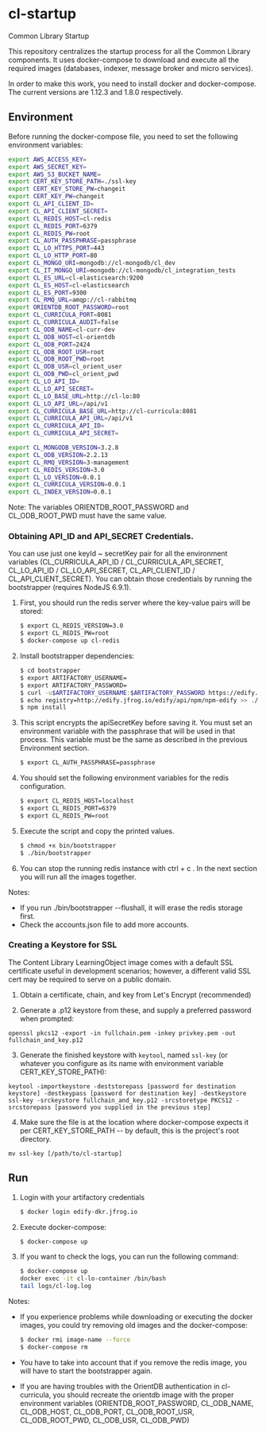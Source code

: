 # cl-startup

Common Library Startup

This repository centralizes the startup process for all the Common Library components. It uses docker-compose to download and execute all the required images (databases, indexer, message broker and micro services).

In order to make this work, you need to install docker and docker-compose. The current versions are 1.12.3 and 1.8.0 respectively.

## Environment

Before running the docker-compose file, you need to set the following environment variables:

```bash
export AWS_ACCESS_KEY=
export AWS_SECRET_KEY=
export AWS_S3_BUCKET_NAME=
export CERT_KEY_STORE_PATH=./ssl-key
export CERT_KEY_STORE_PW=changeit
export CERT_KEY_PW=changeit
export CL_API_CLIENT_ID=
export CL_API_CLIENT_SECRET=
export CL_REDIS_HOST=cl-redis
export CL_REDIS_PORT=6379
export CL_REDIS_PW=root
export CL_AUTH_PASSPHRASE=passphrase
export CL_LO_HTTPS_PORT=443
export CL_LO_HTTP_PORT=80
export CL_MONGO_URI=mongodb://cl-mongodb/cl_dev
export CL_IT_MONGO_URI=mongodb://cl-mongodb/cl_integration_tests
export CL_ES_URL=cl-elasticsearch:9200
export CL_ES_HOST=cl-elasticsearch
export CL_ES_PORT=9300
export CL_RMQ_URL=amqp://cl-rabbitmq
export ORIENTDB_ROOT_PASSWORD=root
export CL_CURRICULA_PORT=8081
export CL_CURRICULA_AUDIT=false
export CL_ODB_NAME=cl-curr-dev
export CL_ODB_HOST=cl-orientdb
export CL_ODB_PORT=2424
export CL_ODB_ROOT_USR=root
export CL_ODB_ROOT_PWD=root
export CL_ODB_USR=cl_orient_user
export CL_ODB_PWD=cl_orient_pwd
export CL_LO_API_ID=
export CL_LO_API_SECRET=
export CL_LO_BASE_URL=http://cl-lo:80
export CL_LO_API_URL=/api/v1
export CL_CURRICULA_BASE_URL=http://cl-curricula:8081
export CL_CURRICULA_API_URL=/api/v1
export CL_CURRICULA_API_ID=
export CL_CURRICULA_API_SECRET=

export CL_MONGODB_VERSION=3.2.8
export CL_ODB_VERSION=2.2.13
export CL_RMQ_VERSION=3-management
export CL_REDIS_VERSION=3.0
export CL_LO_VERSION=0.0.1
export CL_CURRICULA_VERSION=0.0.1
export CL_INDEX_VERSION=0.0.1
```

Note: The variables ORIENTDB_ROOT_PASSWORD and CL_ODB_ROOT_PWD must have the same value.

### Obtaining API_ID and API_SECRET Credentials.

You can use just one keyId ~ secretKey pair for all the environment variables (CL_CURRICULA_API_ID / CL_CURRICULA_API_SECRET, CL_LO_API_ID / CL_LO_API_SECRET, CL_API_CLIENT_ID / CL_API_CLIENT_SECRET). You can obtain those credentials by running the bootstrapper (requires NodeJS 6.9.1).

1.  First, you should run the redis server where the key-value pairs will be stored:

    ```bash
    $ export CL_REDIS_VERSION=3.0
    $ export CL_REDIS_PW=root
    $ docker-compose up cl-redis
    ```

2. Install bootstrapper dependencies:

    ```bash
    $ cd bootstrapper
    $ export ARTIFACTORY_USERNAME=
    $ export ARTIFACTORY_PASSWORD=
    $ curl -u$ARTIFACTORY_USERNAME:$ARTIFACTORY_PASSWORD https://edify.jfrog.io/edify/api/npm/auth > ./.npmrc
    $ echo registry=http://edify.jfrog.io/edify/api/npm/npm-edify >> ./.npmrc
    $ npm install
    ```

3.  This script encrypts the apiSecretKey before saving it. You must set an environment variable with the passphrase that will be used in that process. This variable must be the same as described in the previous Environment section.

    ```bash
    $ export CL_AUTH_PASSPHRASE=passphrase
    ```

4. You should set the following environment variables for the redis configuration.

    ```bash
    $ export CL_REDIS_HOST=localhost
    $ export CL_REDIS_PORT=6379
    $ export CL_REDIS_PW=root
    ```


5.  Execute the script and copy the printed values.

    ```bash
    $ chmod +x bin/bootstrapper
    $ ./bin/bootstrapper
    ```

6. You can stop the running redis instance with ctrl + c . In the next section you will run all the images together.

Notes:

  -  If you run ./bin/bootstrapper --flushall, it will erase the redis storage first.
  -  Check the accounts.json file to add more accounts.

### Creating a Keystore for SSL

The Content Library LearningObject image comes with a default SSL certificate useful in development scenarios; however, a different valid SSL cert may be required to serve on a public domain.

1. Obtain a certificate, chain, and key from Let's Encrypt (recommended)

2. Generate a .p12 keystore from these, and supply a preferred password when prompted:
  ```
  openssl pkcs12 -export -in fullchain.pem -inkey privkey.pem -out fullchain_and_key.p12
  ```

3. Generate the finished keystore with `keytool`, named `ssl-key` (or whatever you configure as its name with environment variable CERT_KEY_STORE_PATH):
  ```
  keytool -importkeystore -deststorepass [password for destination keystore] -destkeypass [password for destination key] -destkeystore ssl-key -srckeystore fullchain_and_key.p12 -srcstoretype PKCS12 -srcstorepass [password you supplied in the previous step]
  ```
4. Make sure the file is at the location where docker-compose expects it per CERT_KEY_STORE_PATH -- by default, this is the project's root directory.
  ```
  mv ssl-key [/path/to/cl-startup]
  ```

## Run

1.  Login with your artifactory credentials

    ```bash
    $ docker login edify-dkr.jfrog.io
    ```

2.  Execute docker-compose:

    ```bash
    $ docker-compose up
    ```

3.  If you want to check the logs, you can run the following command:

    ```bash
    $ docker-compose up
    docker exec -it cl-lo-container /bin/bash
    tail logs/cl-log.log
    ```


Notes:

-  If you experience problems while downloading or executing the docker images, you could try removing old images and the docker-compose:

    ```bash
    $ docker rmi image-name --force
    $ docker-compose rm
    ```

-  You have to take into account that if you remove the redis image, you will have to start the bootstrapper again.

-  If you are having troubles with the OrientDB authentication in cl-curricula, you should recreate the orientdb image with the proper environment variables (ORIENTDB_ROOT_PASSWORD, CL_ODB_NAME, CL_ODB_HOST, CL_ODB_PORT, CL_ODB_ROOT_USR, CL_ODB_ROOT_PWD, CL_ODB_USR, CL_ODB_PWD)
